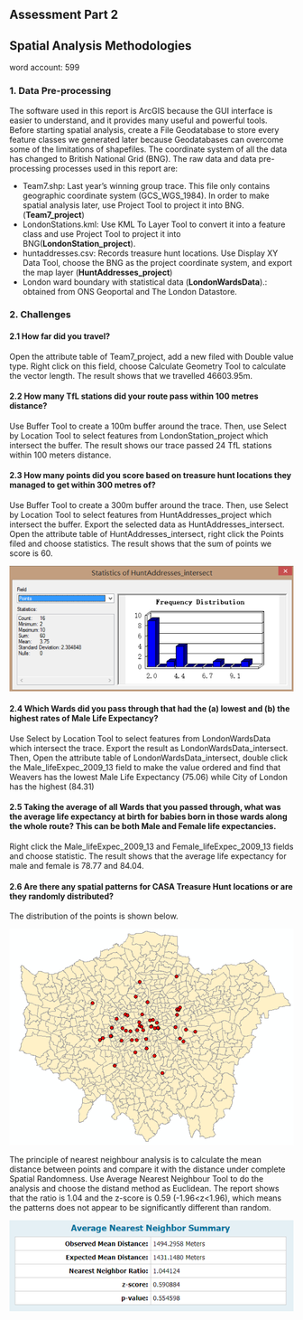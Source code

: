 Assessment Part 2
-----------------

Spatial Analysis Methodologies
-----------------------------------------------

word account: 599

### 1. Data Pre-processing

The software used in this report is ArcGIS because the GUI interface is easier to understand, and it provides many useful and powerful tools. Before starting spatial analysis, create a File Geodatabase to store every feature classes we generated later because Geodatabases can overcome some of the limitations of shapefiles. The coordinate system of all the data has changed to British National Grid (BNG). The raw data and data pre-processing processes used in this report are:

- Team7.shp: Last year’s winning group trace. This file only contains geographic coordinate system (GCS_WGS_1984). In order to make spatial analysis later, use Project Tool to project it into BNG. (**Team7_project**)
- LondonStations.kml: Use KML To Layer Tool to convert it into a feature class and use Project Tool to project it into BNG(**LondonStation_project**). 
- huntaddresses.csv: Records treasure hunt locations. Use Display XY Data Tool, choose the BNG as the project coordinate system, and export the map layer (**HuntAddresses_project**)
- London ward boundary with statistical data (**LondonWardsData**).: obtained from ONS Geoportal and The London Datastore. 

### 2.	Challenges

#### 2.1 How far did you travel?

Open the attribute table of Team7_project, add a new filed with Double value type. Right click on this field, choose Calculate Geometry Tool to calculate the vector length. The result shows that we travelled 46603.95m. 


#### 2.2 How many TfL stations did your route pass within 100 metres distance?

Use Buffer Tool to create a 100m buffer around the trace. Then, use Select by Location Tool to select features from LondonStation_project which intersect the buffer. The result shows our trace passed 24 TfL stations within 100 meters distance.

#### 2.3 How many points did you score based on treasure hunt locations they managed to get within 300 metres of? 

Use Buffer Tool to create a 300m buffer around the trace. Then, use Select by Location Tool to select features from HuntAddresses_project which intersect the buffer. Export the selected data as HuntAddresses_intersect. Open the attribute table of HuntAddresses_intersect, right click the Points filed and choose statistics. The result shows that the sum of points we score is 60.

![](figure/2.png)

#### 2.4 Which Wards did you pass through that had the (a) lowest and (b) the highest rates of Male Life Expectancy?

Use Select by Location Tool to select features from LondonWardsData which intersect the trace. Export the result as LondonWardsData_intersect. Then, Open the attribute table of LondonWardsData_intersect, double click the Male_lifeExpec_2009_13 field to make the value ordered and find that Weavers has the lowest Male Life Expectancy (75.06) while City of London has the highest (84.31)

#### 2.5 Taking the average of all Wards that you passed through, what was the average life expectancy at birth for babies born in those wards along the whole route? This can be both Male and Female life expectancies.

Right click the Male_lifeExpec_2009_13 and Female_lifeExpec_2009_13 fields and choose statistic. The result shows that the average life expectancy for male and female is 78.77 and 84.04.

#### 2.6 Are there any spatial patterns for CASA Treasure Hunt locations or are they randomly distributed?

The distribution of the points is shown below. 

![](figure/3.png)

The principle of nearest neighbour analysis is to calculate the mean distance between points and compare it with the distance under complete Spatial Randomness. Use Average Nearest Neighbour Tool to do the analysis and choose the distand method as Euclidean. The report shows that the ratio is 1.04 and the z-score is 0.59 (-1.96<z<1.96), which means the patterns does not appear to be significantly different than random.   

![](figure/4.png)